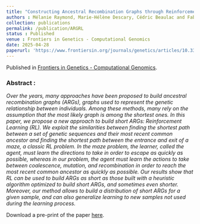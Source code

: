 ```yaml
---
title: "Constructing Ancestral Recombination Graphs through Reinforcement Learning"
authors : Mélanie Raymond, Marie-Hélène Descary, Cédric Beaulac and Fabrice Larribe
collection: publications
permalink: /publication/ARGRL
status : Published
venue : Frontiers in Genetics - Computational Genomics
date: 2025-04-28
paperurl: 'https://www.frontiersin.org/journals/genetics/articles/10.3389/fgene.2025.1569358/full'
---
```


Published in [Frontiers in Genetics - Computational Genomics](https://www.frontiersin.org/journals/genetics).

### Abstract :

*Over the years, many approaches have been proposed to build ancestral recombination graphs (ARGs), graphs used to represent the genetic
relationship between individuals. Among these methods, many rely on the
assumption that the most likely graph is among the shortest ones. In this
paper, we propose a new approach to build short ARGs: Reinforcement
Learning (RL). We exploit the similarities between finding the shortest
path between a set of genetic sequences and their most recent common
ancestor and finding the shortest path between the entrance and exit of
a maze, a classic RL problem. In the maze problem, the learner, called
the agent, must learn the directions to take in order to escape as quickly
as possible, whereas in our problem, the agent must learn the actions to
take between coalescence, mutation, and recombination in order to reach
the most recent common ancestor as quickly as possible. Our results show
that RL can be used to build ARGs as short as those built with a heuristic
algorithm optimized to build short ARGs, and sometimes even shorter.
Moreover, our method allows to build a distribution of short ARGs for a
given sample, and can also generalize learning to new samples not used
during the learning process.*

Download a pre-print of the paper [here](https://arxiv.org/pdf/2406.12022). 
